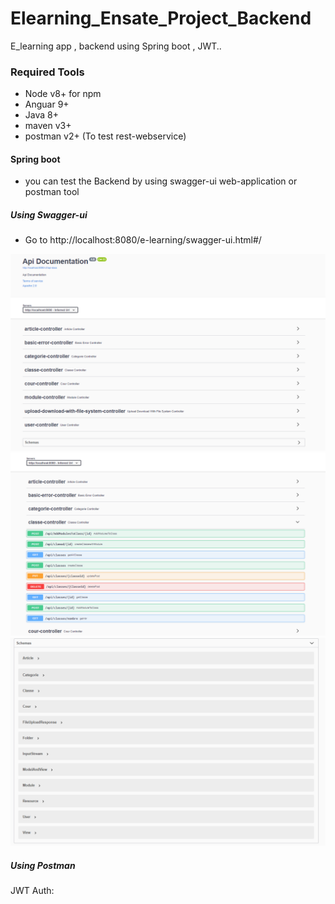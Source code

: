 # Elearning_Ensate_Project_Backend
E_learning app , backend using Spring boot , JWT..


### Required Tools

- Node v8+ for npm
- Anguar 9+
- Java 8+
- maven v3+
- postman v2+ (To test rest-webservice)
#### Spring boot  
- you can test the  Backend by using swagger-ui web-application or  postman tool

##### Using Swagger-ui
- Go to http://localhost:8080/e-learning/swagger-ui.html#/

![](screens/swagger1.PNG)
![](screens/swagger2.PNG)
![](screens/swagger3.PNG)

##### Using Postman 
  JWT Auth:
  
  

